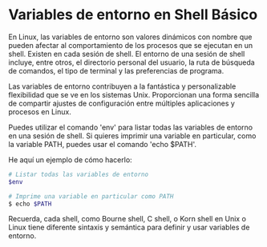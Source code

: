 # Variables de entorno en Shell Básico

En Linux, las variables de entorno son valores dinámicos con nombre que pueden afectar al comportamiento de los procesos que se ejecutan en un shell. Existen en cada sesión de shell. El entorno de una sesión de shell incluye, entre otros, el directorio personal del usuario, la ruta de búsqueda de comandos, el tipo de terminal y las preferencias de programa. 

Las variables de entorno contribuyen a la fantástica y personalizable flexibilidad que se ve en los sistemas Unix. Proporcionan una forma sencilla de compartir ajustes de configuración entre múltiples aplicaciones y procesos en Linux.

Puedes utilizar el comando 'env' para listar todas las variables de entorno en una sesión de shell. Si quieres imprimir una variable en particular, como la variable PATH, puedes usar el comando 'echo $PATH'.

He aquí un ejemplo de cómo hacerlo:

```bash
# Listar todas las variables de entorno
$env

# Imprime una variable en particular como PATH
$ echo $PATH
```

Recuerda, cada shell, como Bourne shell, C shell, o Korn shell en Unix o Linux tiene diferente sintaxis y semántica para definir y usar variables de entorno.